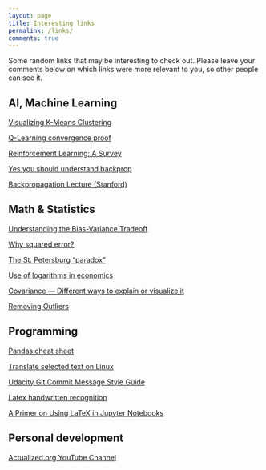 ```yaml
---
layout: page
title: Interesting links
permalink: /links/
comments: true
---
```


Some random links that may be interesting to check out. Please leave your
comments below on which links were more relevant to you, so other people can see
it.

## AI, Machine Learning

[Visualizing K-Means Clustering](https://www.naftaliharris.com/blog/visualizing-k-means-clustering/)

[Q-Learning convergence proof](http://www.gatsby.ucl.ac.uk/~dayan/papers/cjch.pdf)

[Reinforcement Learning: A Survey](http://www.cs.cmu.edu/afs/cs/project/jair/pub/volume4/kaelbling96a.pdf)

[Yes you should understand backprop](https://medium.com/@karpathy/yes-you-should-understand-backprop-e2f06eab496b#.det1ug82k)

[Backpropagation Lecture (Stanford)](https://www.youtube.com/watch?v=59Hbtz7XgjM)


## Math & Statistics

[Understanding the Bias-Variance Tradeoff](http://scott.fortmann-roe.com/docs/BiasVariance.html)

[Why squared error?](http://www.benkuhn.net/squared)

[The St. Petersburg “paradox”](http://www.benkuhn.net/petersburg)

[Use of logarithms in economics](http://econbrowser.com/archives/2014/02/use-of-logarithms-in-economics)

[Covariance — Different ways to explain or visualize it](http://stats.seandolinar.com/covariance-different-ways-to-explain/)

[Removing Outliers](http://graphpad.com/guides/prism/6/statistics/index.htm?stat_checklist_identifying_outliers.htm)


## Programming

[Pandas cheat sheet](https://github.com/pandas-dev/pandas/blob/master/doc/cheatsheet/Pandas_Cheat_Sheet.pdf)

[Translate selected text on Linux](https://github.com/arthurcgusmao/googletranslateselection)

[Udacity Git Commit Message Style Guide](https://udacity.github.io/git-styleguide/)

[Latex handwritten recognition](http://webdemo.myscript.com/views/math.html#)

[A Primer on Using LaTeX in Jupyter Notebooks](http://data-blog.udacity.com/posts/2016/10/latex-primer/)


## Personal development

[Actualized.org YouTube Channel](https://www.youtube.com/user/ActualizedOrg)
